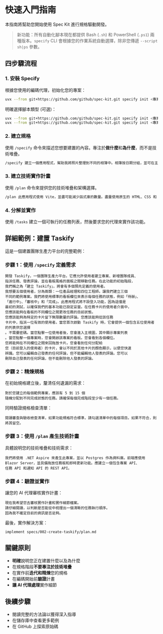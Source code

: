 # 快速入門指南

本指南將幫助您開始使用 Spec Kit 進行規格驅動開發。

> 新功能：所有自動化腳本現在都提供 Bash (`.sh`) 和 PowerShell (`.ps1`) 兩種版本。`specify` CLI 會根據您的作業系統自動選擇，除非您傳遞 `--script sh|ps` 參數。

## 四步驟流程

### 1. 安裝 Specify

根據您使用的編碼代理，初始化您的專案：

```bash
uvx --from git+https://github.com/github/spec-kit.git specify init <專案名稱>
```

明確選擇腳本類型 (可選)：
```bash
uvx --from git+https://github.com/github/spec-kit.git specify init <專案名稱> --script ps  # 強制使用 PowerShell
uvx --from git+https://github.com/github/spec-kit.git specify init <專案名稱> --script sh  # 強制使用 POSIX shell
```

### 2. 建立規格

使用 `/specify` 命令來描述您想要建置的內容。專注於**做什麼**和**為什麼**，而不是技術堆疊。

```bash
/specify 建立一個應用程式，幫助我將照片整理到不同的相簿中。相簿按日期分組，並可在主頁上透過拖放重新整理。相簿之間不可互相嵌套。在每個相簿中，照片以圖塊介面進行預覽。
```

### 3. 建立技術實作計畫

使用 `/plan` 命令來提供您的技術堆疊和架構選擇。

```bash
/plan 此應用程式使用 Vite，並盡可能減少函式庫的數量。盡量使用原生的 HTML、CSS 和 JavaScript。圖片不會上傳到任何地方，元數據將儲存在本地的 SQLite 資料庫中。
```

### 4. 分解並實作

使用 `/tasks` 建立一個可執行的任務列表，然後要求您的代理來實作該功能。

## 詳細範例：建置 Taskify

這是一個建置團隊生產力平台的完整範例：

### 步驟 1：使用 `/specify` 定義需求

```text
開發 Taskify，一個團隊生產力平台。它應允許使用者建立專案、新增團隊成員、
指派任務、發表評論，並在看板風格的面板之間移動任務。在此功能的初始階段，
我們稱之為「建立 Taskify」，將會有多個預先定義的使用者。
我想要五個使用者，分為兩類：一位產品經理和四位工程師。讓我們建立三個
不同的範例專案。我們將使用標準的看板欄位來表示每個任務的狀態，例如「待辦」、
「進行中」、「審核中」和「完成」。此應用程式將不設登入功能，因為這僅是
最初的測試，以確保我們的基本功能已設定妥當。在任務卡片的使用者介面中，
您應該能夠在看板的不同欄位之間更改任務的目前狀態。
您應該能夠為特定的卡片留下無限數量的評論。您應該能夠從該任務
卡片中，指派一位有效的使用者。當您首次啟動 Taskify 時，它會提供一個包含五位使用者的列表供您選擇
。不需要密碼。當您點擊一位使用者後，您會進入主視圖，其中顯示專案列表
。當您點擊一個專案時，您會開啟該專案的看板。您會看到各個欄位。
您將能夠在不同欄位之間來回拖放卡片。您會看到任何分配給
您（目前登入的使用者）的卡片，會以不同於其他卡片的顏色顯示，以便您快速
辨識。您可以編輯自己發表的任何評論，但不能編輯他人發表的評論。您可以
刪除自己發表的任何評論，但不能刪除他人發表的評論。
```

### 步驟 2：精煉規格

在初始規格建立後，釐清任何遺漏的需求：

```text
對於您建立的每個範例專案，應該有 5 到 15 個
隨機分配到不同完成狀態的任務。請確保每個完成階段至少有一個任務。
```

同時驗證規格檢查清單：

```text
閱讀審查與驗收檢查清單，如果功能規格符合標準，請勾選清單中的每個項目。如果不符合，則將其留空。
```

### 步驟 3：使用 `/plan` 產生技術計畫

具體說明您的技術堆疊和技術需求：

```text
我們將使用 .NET Aspire 來產生此專案，並以 Postgres 作為資料庫。前端應使用
Blazor Server，並具備拖放任務板和即時更新功能。應建立一個包含專案 API、
任務 API 和通知 API 的 REST API。
```

### 步驟 4：驗證並實作

讓您的 AI 代理審核實作計畫：

```text
現在我希望您去審核實作計畫和實作細節檔案。
請仔細閱讀，以判斷是否能從中梳理出一個清晰的任務執行順序。
因為我不確定目前的資訊是否足夠。
```

最後，實作解決方案：

```text
implement specs/002-create-taskify/plan.md
```

## 關鍵原則

- **明確**說明您正在建置什麼以及為什麼
- 在規格階段**不要專注於技術堆疊**
- 在實作前**迭代和精煉**您的規格
- 在編碼開始前**驗證**計畫
- **讓 AI 代理處理**實作細節

## 後續步驟

- 閱讀完整的方法論以獲得深入指導
- 在儲存庫中查看更多範例
- 在 GitHub 上探索原始碼
